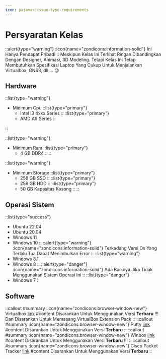 ```yaml
---
icon: pajamas:issue-type-requirements
---
```


# Persyaratan Kelas
::alert{type="warning"}
:icon{name="zondicons:information-solid"} Ini Hanya Pendapat Pribadi
::
Meskipun Kelas Ini Terlihat Ringan Dibandingkan Dengan Designer, Animasi, 3D Modeling. Tetapi Kelas Ini Tetap Membutuhkan Spesifikasi Laptop Yang Cukup Untuk Menjalankan Virtualbox, GNS3, dll ... :sweat:


## Hardware
::list{type="warning"}
- Minimum Cpu
    ::list{type="primary"}
    - Intel i3 4xxx Series
    ::
    ::list{type="primary"}
    - AMD A9 Series
    ::

::

::list{type="warning"}
- Minimum Ram
    ::list{type="primary"}
    - 4 GB DDR4
    ::
::

::list{type="warning"}
- Minimum Storage
    ::list{type="primary"}
    - 256 GB SSD
    ::
    ::list{type="primary"}
    - 256 GB HDD 
    ::
    ::list{type="primary"}
    - 50 GB Kapasitas Kosong
    ::
::

## Operasi Sistem
::list{type="success"}
- Ubuntu 22.04
- Ubuntu 20.04
- Windows  11
- Windows  10
::
::alert{type="warning"}
:icon{name="zondicons:information-solid"} Terkadang Versi Os Yang Terlalu Tua Dapat Menimbulkan Error
::
::list{type="warning"}
- Windows 8.1
- Windows 8
::
::alert{type="danger"}
:icon{name="zondicons:information-solid"} Ada Baiknya Jika Tidak Menggunakan Sistem Operasi Ini
::
::list{type="danger"}
- Windows 7
::


## Software

::callout
#summary
:icon{name="zondicons:browser-window-new"} Virtualbox [link](https://www.virtualbox.org/wiki/Downloads)
#content
Disarankan Untuk Menggunakan Versi **Terbaru** !!! Dan Disarankan Untuk Memasang VirtualBox Extension Pack
::
::callout
#summary
:icon{name="zondicons:browser-window-new"} Putty [link](https://www.putty.org/)
#content
Disarankan Untuk Menggunakan Versi **Terbaru**
::
::callout
#summary
:icon{name="zondicons:browser-window-new"} Winbox [link](https://mikrotik.com/download)
#content
Disarankan Untuk Menggunakan Versi **Terbaru** !!!
::
::callout
#summary
:icon{name="zondicons:browser-window-new"} Cisco Packet Tracker [link](https://www.virtualbox.org/wiki/Downloads)
#content
Disarankan Untuk Menggunakan Versi **Terbaru**
::